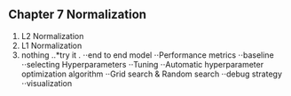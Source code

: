 ## Chapter 7 Normalization 
1. L2 Normalization
2. L1 Normalization
3. nothing 
..*try it .
⋅⋅end to end model
⋅⋅Performance metrics
⋅⋅baseline
⋅⋅selecting Hyperparameters
⋅⋅Tuning
⋅⋅Automatic hyperparameter optimization algorithm
⋅⋅Grid search & Random search 
⋅⋅debug strategy
⋅⋅visualization
